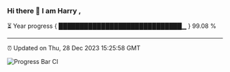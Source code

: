 ### Hi there 👋 I am Harry , 

⏳ Year progress { █████████████████████████████▁ } 99.08 %

---

⏰ Updated on Thu, 28 Dec 2023 15:25:58 GMT

![Progress Bar CI](https://github.com/duykhang68/duykhang68/workflows/Progress%20Bar%20CI/badge.svg)
